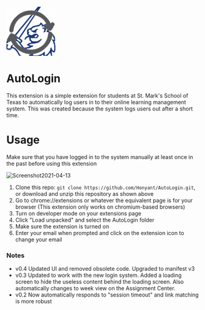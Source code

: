 ![autologin icon](icon128.png)

# AutoLogin

This extension is a simple extension for students at St. Mark's School of Texas to automatically log users in to their online learning management system. This was created because the system logs users out after a short time.

# Usage

Make sure that you have logged in to the system manually at least once in the past before using this extension

![Screenshot2021-04-13](https://user-images.githubusercontent.com/32027606/114570186-3ddf9b00-9c3b-11eb-93ff-45b0e170a913.png)

1. Clone this repo: `git clone https://github.com/Honyant/AutoLogin.git`, or download and unzip this repository as shown above
2. Go to chrome://extensions or whatever the equivalent page is for your browser (This extension only works on chromium-based browsers)
3. Turn on developer mode on your extensions page
4. Click "Load unpacked" and select the AutoLogin folder
5. Make sure the extension is turned on
6. Enter your email when prompted and click on the extension icon to change your email

### Notes

- v0.4 Updated UI and removed obsolete code. Upgraded to manifest v3
- v0.3 Updated to work with the new login system. Added a loading screen to hide the useless content behind the loading screen. Also automatically changes to week view on the Assignment Center.
- v0.2 Now automatically responds to "session timeout" and link matching is more robust